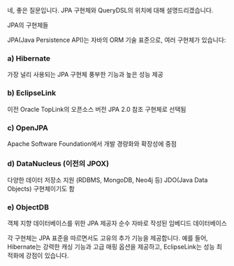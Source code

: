 네, 좋은 질문입니다. JPA 구현체와 QueryDSL의 위치에 대해 설명드리겠습니다.

JPA의 구현체들

JPA(Java Persistence API)는 자바의 ORM 기술 표준으로, 여러 구현체가 있습니다:
### a) Hibernate

가장 널리 사용되는 JPA 구현체
풍부한 기능과 높은 성능 제공

### b) EclipseLink

이전 Oracle TopLink의 오픈소스 버전
JPA 2.0 참조 구현체로 선택됨

### c) OpenJPA

Apache Software Foundation에서 개발
경량화와 확장성에 중점

### d) DataNucleus (이전의 JPOX)

다양한 데이터 저장소 지원 (RDBMS, MongoDB, Neo4j 등)
JDO(Java Data Objects) 구현체이기도 함

### e) ObjectDB

객체 지향 데이터베이스를 위한 JPA 제공자
순수 자바로 작성된 임베디드 데이터베이스

각 구현체는 JPA 표준을 따르면서도 고유의 추가 기능을 제공합니다. 예를 들어, Hibernate는 강력한 캐싱 기능과 고급 매핑 옵션을 제공하고, EclipseLink는 성능 최적화에 강점이 있습니다.